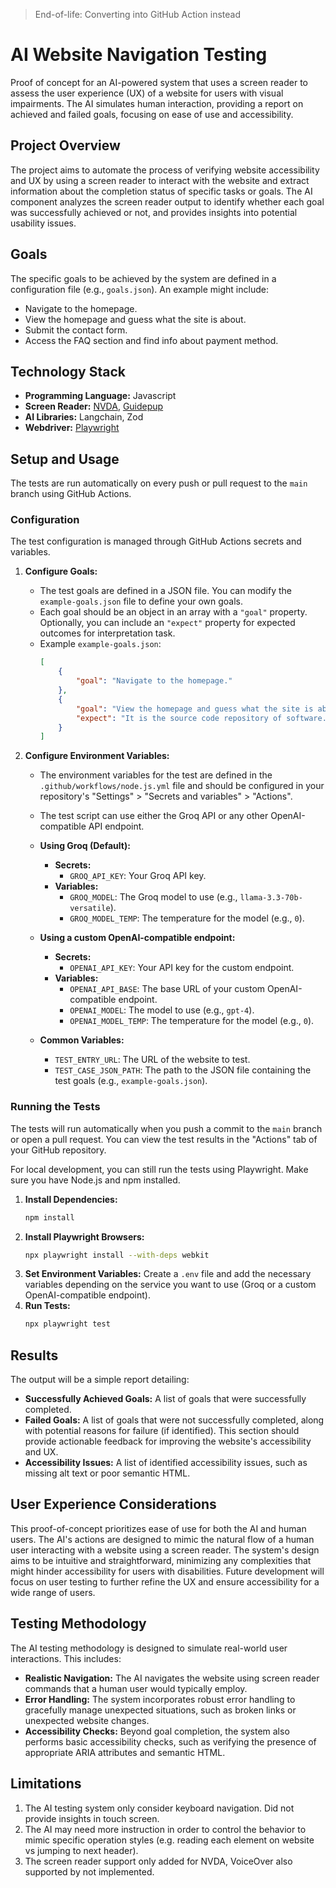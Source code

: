 > End-of-life: Converting into GitHub Action instead

# AI Website Navigation Testing
Proof of concept for an AI-powered system that uses a screen reader to assess the user experience (UX) of a website for users with visual impairments. The AI simulates human interaction, providing a report on achieved and failed goals, focusing on ease of use and accessibility.

## Project Overview

The project aims to automate the process of verifying website accessibility and UX by using a screen reader to interact with the website and extract information about the completion status of specific tasks or goals. The AI component analyzes the screen reader output to identify whether each goal was successfully achieved or not, and provides insights into potential usability issues.

## Goals

The specific goals to be achieved by the system are defined in a configuration file (e.g., `goals.json`).  An example might include:

* Navigate to the homepage.
* View the homepage and guess what the site is about.
* Submit the contact form.
* Access the FAQ section and find info about payment method.


## Technology Stack

* **Programming Language:** Javascript
* **Screen Reader:** [NVDA](https://www.nvaccess.org/download/), [Guidepup](https://www.guidepup.dev/)
* **AI Libraries:** Langchain, Zod
* **Webdriver:** [Playwright](https://playwright.dev/)


## Setup and Usage

The tests are run automatically on every push or pull request to the `main` branch using GitHub Actions.

### Configuration

The test configuration is managed through GitHub Actions secrets and variables.

1.  **Configure Goals:**
    *   The test goals are defined in a JSON file. You can modify the `example-goals.json` file to define your own goals.
    *   Each goal should be an object in an array with a `"goal"` property. Optionally, you can include an `"expect"` property for expected outcomes for interpretation task.
    *   Example `example-goals.json`:
        ```json
        [
            {
                "goal": "Navigate to the homepage."
            },
            {
                "goal": "View the homepage and guess what the site is about.",
                "expect": "It is the source code repository of software."
            }
        ]
        ```

2.  **Configure Environment Variables:**
    *   The environment variables for the test are defined in the `.github/workflows/node.js.yml` file and should be configured in your repository's "Settings" > "Secrets and variables" > "Actions".
    *   The test script can use either the Groq API or any other OpenAI-compatible API endpoint.

    *   **Using Groq (Default):**
        *   **Secrets:**
            *   `GROQ_API_KEY`: Your Groq API key.
        *   **Variables:**
            *   `GROQ_MODEL`: The Groq model to use (e.g., `llama-3.3-70b-versatile`).
            *   `GROQ_MODEL_TEMP`: The temperature for the model (e.g., `0`).

    *   **Using a custom OpenAI-compatible endpoint:**
        *   **Secrets:**
            *   `OPENAI_API_KEY`: Your API key for the custom endpoint.
        *   **Variables:**
            *   `OPENAI_API_BASE`: The base URL of your custom OpenAI-compatible endpoint.
            *   `OPENAI_MODEL`: The model to use (e.g., `gpt-4`).
            *   `OPENAI_MODEL_TEMP`: The temperature for the model (e.g., `0`).

    *   **Common Variables:**
        *   `TEST_ENTRY_URL`: The URL of the website to test.
        *   `TEST_CASE_JSON_PATH`: The path to the JSON file containing the test goals (e.g., `example-goals.json`).

### Running the Tests

The tests will run automatically when you push a commit to the `main` branch or open a pull request. You can view the test results in the "Actions" tab of your GitHub repository.

For local development, you can still run the tests using Playwright. Make sure you have Node.js and npm installed.

1.  **Install Dependencies:**
    ```bash
    npm install
    ```
2.  **Install Playwright Browsers:**
    ```bash
    npx playwright install --with-deps webkit
    ```
3.  **Set Environment Variables:**
    Create a `.env` file and add the necessary variables depending on the service you want to use (Groq or a custom OpenAI-compatible endpoint).
4.  **Run Tests:**
    ```bash
    npx playwright test
    ```


## Results

The output will be a simple report detailing:

* **Successfully Achieved Goals:** A list of goals that were successfully completed.
* **Failed Goals:** A list of goals that were not successfully completed, along with potential reasons for failure (if identified).  This section should provide actionable feedback for improving the website's accessibility and UX.
* **Accessibility Issues:** A list of identified accessibility issues, such as missing alt text or poor semantic HTML.

## User Experience Considerations

This proof-of-concept prioritizes ease of use for both the AI and human users. The AI's actions are designed to mimic the natural flow of a human user interacting with a website using a screen reader. The system's design aims to be intuitive and straightforward, minimizing any complexities that might hinder accessibility for users with disabilities.  Future development will focus on user testing to further refine the UX and ensure accessibility for a wide range of users.

## Testing Methodology

The AI testing methodology is designed to simulate real-world user interactions. This includes:

* **Realistic Navigation:** The AI navigates the website using screen reader commands that a human user would typically employ.
* **Error Handling:** The system incorporates robust error handling to gracefully manage unexpected situations, such as broken links or unexpected website changes.
* **Accessibility Checks:** Beyond goal completion, the system also performs basic accessibility checks, such as verifying the presence of appropriate ARIA attributes and semantic HTML.

## Limitations

1. The AI testing system only consider keyboard navigation. Did not provide insights in touch screen.
2. The AI may need more instruction in order to control the behavior to mimic specific operation styles (e.g. reading each element on website vs jumping to next header).
3. The screen reader support only added for NVDA, VoiceOver also supported by not implemented.
